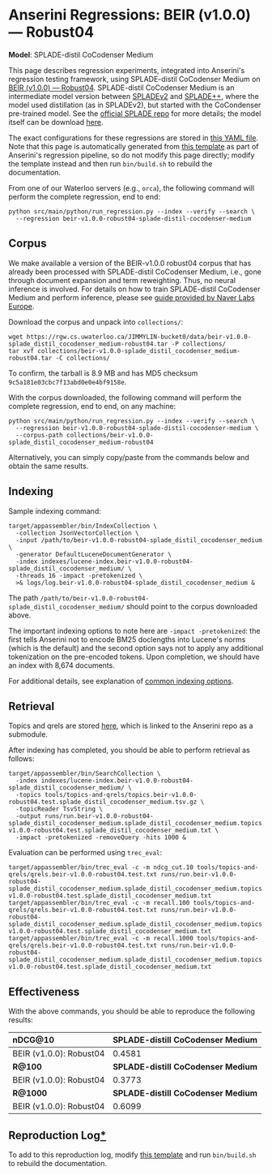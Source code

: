 # Anserini Regressions: BEIR (v1.0.0) &mdash; Robust04

**Model**: SPLADE-distil CoCodenser Medium

This page describes regression experiments, integrated into Anserini's regression testing framework, using SPLADE-distil CoCodenser Medium on [BEIR (v1.0.0) &mdash; Robust04](http://beir.ai/).
SPLADE-distil CoCodenser Medium is an intermediate model version between [SPLADEv2](https://arxiv.org/abs/2109.10086) and [SPLADE++](https://arxiv.org/abs/2205.04733), where the model used distillation (as in SPLADEv2), but started with the CoCondenser pre-trained model.
See the [official SPLADE repo](https://github.com/naver/splade) for more details; the model itself can be download [here](http://download-de.europe.naverlabs.com/Splade_Release_Jan22/splade_distil_CoCodenser_medium.tar.gz).

The exact configurations for these regressions are stored in [this YAML file](../../src/main/resources/regression/beir-v1.0.0-robust04-splade-distil-cocodenser-medium.yaml).
Note that this page is automatically generated from [this template](../../src/main/resources/docgen/templates/beir-v1.0.0-robust04-splade-distil-cocodenser-medium.template) as part of Anserini's regression pipeline, so do not modify this page directly; modify the template instead and then run `bin/build.sh` to rebuild the documentation.

From one of our Waterloo servers (e.g., `orca`), the following command will perform the complete regression, end to end:

```
python src/main/python/run_regression.py --index --verify --search \
  --regression beir-v1.0.0-robust04-splade-distil-cocodenser-medium
```

## Corpus

We make available a version of the BEIR-v1.0.0 robust04 corpus that has already been processed with SPLADE-distil CoCodenser Medium, i.e., gone through document expansion and term reweighting.
Thus, no neural inference is involved.
For details on how to train SPLADE-distil CoCodenser Medium and perform inference, please see [guide provided by Naver Labs Europe](https://github.com/naver/splade/tree/main/anserini_evaluation).

Download the corpus and unpack into `collections/`:

```
wget https://rgw.cs.uwaterloo.ca/JIMMYLIN-bucket0/data/beir-v1.0.0-splade_distil_cocodenser_medium-robust04.tar -P collections/
tar xvf collections/beir-v1.0.0-splade_distil_cocodenser_medium-robust04.tar -C collections/
```

To confirm, the tarball is 8.9 MB and has MD5 checksum `9c5a181e03cbc7f13abd0e0e4bf9158e`.

With the corpus downloaded, the following command will perform the complete regression, end to end, on any machine:

```
python src/main/python/run_regression.py --index --verify --search \
  --regression beir-v1.0.0-robust04-splade-distil-cocodenser-medium \
  --corpus-path collections/beir-v1.0.0-splade_distil_cocodenser_medium-robust04
```

Alternatively, you can simply copy/paste from the commands below and obtain the same results.

## Indexing

Sample indexing command:

```
target/appassembler/bin/IndexCollection \
  -collection JsonVectorCollection \
  -input /path/to/beir-v1.0.0-robust04-splade_distil_cocodenser_medium \
  -generator DefaultLuceneDocumentGenerator \
  -index indexes/lucene-index.beir-v1.0.0-robust04-splade_distil_cocodenser_medium/ \
  -threads 16 -impact -pretokenized \
  >& logs/log.beir-v1.0.0-robust04-splade_distil_cocodenser_medium &
```

The path `/path/to/beir-v1.0.0-robust04-splade_distil_cocodenser_medium/` should point to the corpus downloaded above.

The important indexing options to note here are `-impact -pretokenized`: the first tells Anserini not to encode BM25 doclengths into Lucene's norms (which is the default) and the second option says not to apply any additional tokenization on the pre-encoded tokens.
Upon completion, we should have an index with 8,674 documents.

For additional details, see explanation of [common indexing options](../../docs/common-indexing-options.md).

## Retrieval

Topics and qrels are stored [here](https://github.com/castorini/anserini-tools/tree/master/topics-and-qrels), which is linked to the Anserini repo as a submodule.

After indexing has completed, you should be able to perform retrieval as follows:

```
target/appassembler/bin/SearchCollection \
  -index indexes/lucene-index.beir-v1.0.0-robust04-splade_distil_cocodenser_medium/ \
  -topics tools/topics-and-qrels/topics.beir-v1.0.0-robust04.test.splade_distil_cocodenser_medium.tsv.gz \
  -topicReader TsvString \
  -output runs/run.beir-v1.0.0-robust04-splade_distil_cocodenser_medium.splade_distil_cocodenser_medium.topics.beir-v1.0.0-robust04.test.splade_distil_cocodenser_medium.txt \
  -impact -pretokenized -removeQuery -hits 1000 &
```

Evaluation can be performed using `trec_eval`:

```
target/appassembler/bin/trec_eval -c -m ndcg_cut.10 tools/topics-and-qrels/qrels.beir-v1.0.0-robust04.test.txt runs/run.beir-v1.0.0-robust04-splade_distil_cocodenser_medium.splade_distil_cocodenser_medium.topics.beir-v1.0.0-robust04.test.splade_distil_cocodenser_medium.txt
target/appassembler/bin/trec_eval -c -m recall.100 tools/topics-and-qrels/qrels.beir-v1.0.0-robust04.test.txt runs/run.beir-v1.0.0-robust04-splade_distil_cocodenser_medium.splade_distil_cocodenser_medium.topics.beir-v1.0.0-robust04.test.splade_distil_cocodenser_medium.txt
target/appassembler/bin/trec_eval -c -m recall.1000 tools/topics-and-qrels/qrels.beir-v1.0.0-robust04.test.txt runs/run.beir-v1.0.0-robust04-splade_distil_cocodenser_medium.splade_distil_cocodenser_medium.topics.beir-v1.0.0-robust04.test.splade_distil_cocodenser_medium.txt
```

## Effectiveness

With the above commands, you should be able to reproduce the following results:

| **nDCG@10**                                                                                                  | **SPLADE-distill CoCodenser Medium**|
|:-------------------------------------------------------------------------------------------------------------|-----------|
| BEIR (v1.0.0): Robust04                                                                                      | 0.4581    |
| **R@100**                                                                                                    | **SPLADE-distill CoCodenser Medium**|
| BEIR (v1.0.0): Robust04                                                                                      | 0.3773    |
| **R@1000**                                                                                                   | **SPLADE-distill CoCodenser Medium**|
| BEIR (v1.0.0): Robust04                                                                                      | 0.6099    |


## Reproduction Log[*](../../docs/reproducibility.md)

To add to this reproduction log, modify [this template](../../src/main/resources/docgen/templates/beir-v1.0.0-robust04-splade-distil-cocodenser-medium.template) and run `bin/build.sh` to rebuild the documentation.
